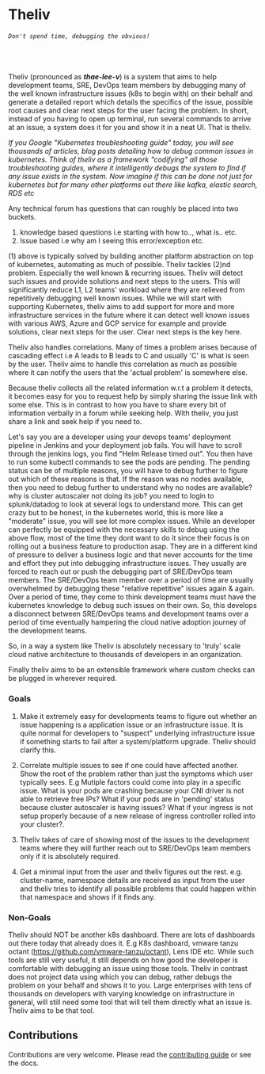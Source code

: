 # Theliv

###### `Don't spend time, debugging the obvious!`

<br><br>
Theliv (pronounced as **_thae-lee-v_**) is a system that aims to help development teams, SRE, DevOps team members by debugging many of the well known infrastructure issues (k8s to begin with) on their behalf and generate a detailed report which details the specifics of the issue, possible root causes and clear next steps for the user facing the problem. In short, instead of you having to open up terminal, run several commands to arrive at an issue, a system does it for you and show it in a neat UI. That is theliv.

_If you Google "Kubernetes troubleshooting guide" today, you will see thousands of articles, blog posts detailing how to debug common issues in kubernetes. Think of theliv as a framework "codifying" all those troubleshooting guides, where it intelligently debugs the system to find if any issue exists in the system. Now imagine if this can be done not just for kubernetes but for many other platforms out there like kafka, elastic search, RDS etc_

Any technical forum has questions that can roughly be placed into two buckets.

1. knowledge based questions i.e starting with how to.., what is.. etc.
2. Issue based i.e why am I seeing this error/exception etc.

(1) above is typically solved by building another platform abstraction on top of kubernetes, automating as much of possible. Theliv tackles (2)nd problem. Especially the well known & recurring issues. Theliv will detect such issues and provide solutions and next steps to the users. This will significantly reduce L1, L2 teams' workload where they are relieved from repetitively debugging well known issues. While we will start with supporting Kubernetes, theliv aims to add support for more and more infrastructure services in the future where it can detect well known issues with various AWS, Azure and GCP service for example and provide solutions, clear next steps for the user. Clear next steps is the key here.

Theliv also handles correlations. Many of times a problem arises because of cascading effect i.e A leads to B leads to C and usually 'C' is what is seen by the user. Theliv aims to handle this correlation as much as possible where it can notify the users that the 'actual problem' is somewhere else.

Because theliv collects all the related information w.r.t a problem it detects, it becomes easy for you to request help by simply sharing the issue link with some else. This is in contrast to how you have to share every bit of information verbally in a forum while seeking help. With theliv, you just share a link and seek help if you need to.

Let's say you are a developer using your devops teams' deployment pipeline in Jenkins and your deployment job fails. You will have to scroll through the jenkins logs, you find "Helm Release timed out". You then have to run some kubectl commands to see the pods are pending. The pending status can be of multiple reasons, you will have to debug further to figure out which of these reasons is that. If the reason was no nodes available, then you need to debug further to understand why no nodes are available? why is cluster autoscaler not doing its job? you need to login to splunk/datadog to look at several logs to understand more. This can get crazy but to be honest, in the kubernetes world, this is more like a "moderate" issue, you will see lot more complex issues. While an developer can perfectly be equipped with the necessary skills to debug using the above flow, most of the time they dont want to do it since their focus is on rolling out a business feature to production asap. They are in a different kind of pressure to deliver a business logic and that never accounts for the time and effort they put into debugging infrastructure issues. They usually are forced to reach out or push the debugging part of SRE/DevOps team members. The SRE/DevOps team member over a period of time are usually overwhelmed by debugging these "relative repetitive" issues again & again. Over a period of time, they come to think development teams must have the kubernetes knowledge to debug such issues on their own. So, this develops a disconnect between SRE/DevOps teams and development teams over a period of time eventually hampering the cloud native adoption journey of the development teams.

So, in a way a system like Theliv is absolutely necessary to 'truly' scale cloud native architecture to thousands of developers in an organization.

Finally theliv aims to be an extensible framework where custom checks can be plugged in wherever required.

### Goals

1. Make it extremely easy for developments teams to figure out whether an issue happening is a application issue or an infrastructure issue. It is quite normal for developers to "suspect" underlying infrastructure issue if something starts to fail after a system/platform upgrade. Theliv should clarify this.

2. Correlate multiple issues to see if one could have affected another. Show the root of the problem rather than just the symptoms which user typically sees. E.g Mutiple factors could come into play in a specific issue. What is your pods are crashing because your CNI driver is not able to retrieve free IPs? What if your pods are in 'pending' status because cluster autoscaler is having issues? What if your ingress is not setup properly because of a new release of ingress controller rolled into your cluster?.

3. Theliv takes of care of showing most of the issues to the development teams where they will further reach out to SRE/DevOps team members only if it is absolutely required.

4. Get a minimal input from the user and theliv figures out the rest. e.g. cluster-name, namespace details are received as input from the user and theliv tries to identify all possible problems that could happen within that namespace and shows if it finds any.

### Non-Goals

Theliv should NOT be another k8s dashboard. There are lots of dashboards out there today that already does it. E.g K8s dashboard, vmware tanzu octant (https://github.com/vmware-tanzu/octant), Lens IDE etc. While such tools are still very useful, it still depends on how good the developer is comfortable with debugging an issue using those tools. Theliv in contrast does not project data using which you can debug, rather debugs the problem on your behalf and shows it to you. Large enterprises with tens of thousands on developers with varying knowledge on infrastructure in general, will still need some tool that will tell them directly what an issue is. Theliv aims to be that tool.

## Contributions

Contributions are very welcome. Please read the [contributing guide](CONTRIBUTING.md) or see the docs.
